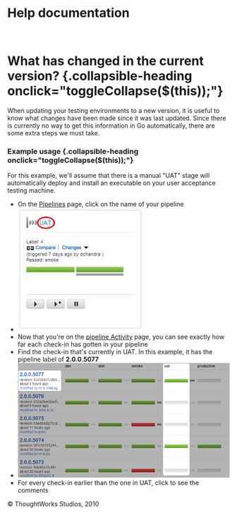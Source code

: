 Help documentation
==================

 

What has changed in the current version? {.collapsible-heading onclick="toggleCollapse($(this));"}
========================================

When updating your testing environments to a new version, it is useful
to know what changes have been made since it was last updated. Since
there is currently no way to get this information in Go automatically,
there are some extra steps we must take.

### Example usage {.collapsible-heading onclick="toggleCollapse($(this));"}

For this example, we'll assume that there is a manual "UAT" stage will
automatically deploy and install an executable on your user acceptance
testing machine.

-   On the [Pipelines](../navigations/Pipelines_Dashboard_page.html) page, click on the
    name of your pipeline
-   ![](../resources/images/cruise/tester/what_has_changed/1_click_pipeline_name.png)
-   Now that you're on the [pipeline
    Activity](../navigations/pipeline_activity_page.html) page, you can see exactly how
    far each check-in has gotten in your pipeline
-   Find the check-in that's currently in UAT. In this example, it has
    the pipeline label of **2.0.0.5077**
-   ![](../resources/images/cruise/tester/what_has_changed/2_find_in_uat.png)
-   For every check-in earlier than the one in UAT, click to see the
    comments





© ThoughtWorks Studios, 2010

